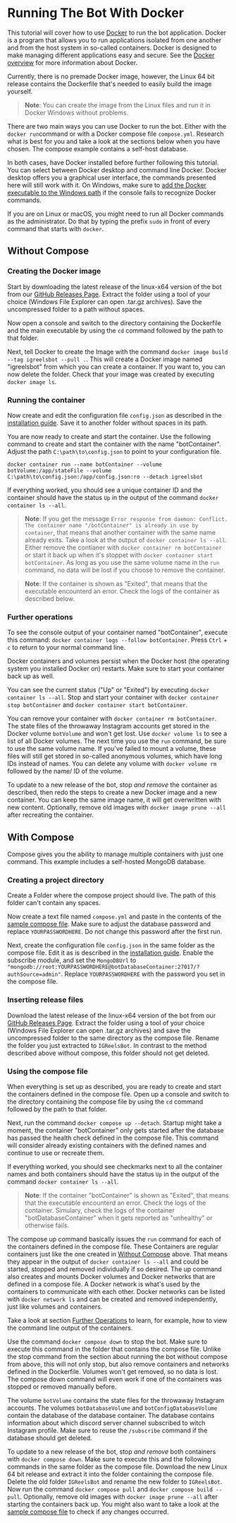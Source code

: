 # Running The Bot With Docker
This tutorial will cover how to use [Docker](https://www.docker.com/) to run the bot application. Docker is a program that allows you to run applications isolated from one another and from the host system in so-called containers. Docker is designed to make managing different applications easy and secure. See the [Docker overview](https://docs.docker.com/get-started/overview/) for more information about Docker.

Currently, there is no premade Docker image, however, the Linux 64 bit release contains the Dockerfile that's needed to easily build the image yourself.

> **Note**: You can create the image from the Linux files and run it in Docker Windows without problems.

There are two main ways you can use Docker to run the bot. Either with the `docker run`command or with a Docker compose file `compose.yml`. Research what is best for you and take a look at the sections below when you have chosen. The compose example contains a self-host database.

In both cases, have Docker installed before further following this tutorial. You can select between Docker desktop and command line Docker. Docker desktop offers you a graphical user interface, the commands presented here will still work with it. On Windows, make sure to [add the Docker executable to the Windows path](https://stackoverflow.com/questions/49478343/windows-doesnt-recognize-docker-command) if the console fails to recognize Docker commands.

If you are on Linux or macOS, you might need to run all Docker commands as the administrator. Do that by typing the prefix `sudo` in front of every command that starts with `docker`.

## Without Compose

### Creating the Docker image
Start by downloading the latest release of the linux-x64 version of the bot from our [GitHub Releases Page](https://github.com/bman46/InstagramEmbedDiscordBot/releases). Extract the folder using a tool of your choice (Windows File Explorer can open .tar.gz archives). Save the uncompressed folder to a path without spaces.

Now open a console and switch to the directory containing the Dockerfile and the main executable by using the `cd` command followed by the path to that folder.

Next, tell Docker to create the Image with the command `docker image build --tag igreelsbot --pull .`. This will create a Docker image named "igreelsbot" from which you can create a container. If you want to, you can now delete the folder. Check that your image was created by executing `docker image ls`.

### Running the container
Now create and edit the configuration file `config.json` as described in the [installation guide](../Install.md#step-3). Save it to another folder without spaces in its path.

You are now ready to create and start the container. Use the following command to create and start the container with the name "botContainer". Adjust the path `C:\path\to\config.json` to point to your configuration file.

`docker container run --name botContainer --volume botVolume:/app/stateFile --volume C:\path\to\config.json:/app/config.json:ro --detach igreelsbot`

If everything worked, you should see a unique container ID and the container should have the status `Up` in the output of the command `docker container ls --all`.

> **Note**: If you get the message `Error response from daemon: Conflict. The container name "/botContainer" is already in use by container`, that means that another container with the same name already exits. Take a look at the output of `docker container ls --all`. Either remove the contianer with `docker container rm botContainer` or start it back up when it's stoppet with `docker container start botContainer`. As long as you use the same volume name in the `run` command, no data will be lost if you choose to remove the container.


> **Note**: If the container is shown as "Exited", that means that the executable encounterd an error. Check the logs of the container as described below.

### Further operations
To see the console output of your container named "botContainer", execute this command: `docker container logs --follow botContainer`. Press `Ctrl` + `c` to return to your normal command line.

Docker containers and volumes persist when the Docker host (the operating system you installed Docker on) restarts. Make sure to start your container back up as well.

You can see the current status ("Up" or "Exited") by executing `docker container ls --all`. Stop and start your container with `docker container stop botContainer` and `docker container start botContainer`.

You can remove your container with `docker container rm botContainer`. The state files of the throwaway Instagram accounts get stored in the Docker volume `botVolume` and won't get lost. Use `docker volume ls` to see a list of all Docker volumes. The next time you use the `run` command, be sure to use the same volume name.
If you've failed to mount a volume, these files will still get stored in so-called anonymous volumes, which have long IDs instead of names. You can delete any volume with `docker volume rm` followed by the name/ ID of the volume.

To update to a new release of the bot, stop *and remove* the container as described, then redo the steps to create a new Docker image and a new container. You can keep the same image name, it will get overwritten with new content. Optionally, remove old images with `docker image prune --all` after recreating the container.

## With Compose
Compose gives you the ability to manage multiple containers with just one command. This example includes a self-hosted MongoDB database.

### Creating a project directory
Create a Folder where the compose project should live. The path of this folder can't contain any spaces.

Now create a text file named `compose.yml` and paste in the contents of the [sample compose file](./compose.yml). Make sure to adjust the database password and replace `YOURPASSWORDHERE`. Do not change this password after the first run.

Next, create the configuration file `config.json` in the same folder as the compose file. Edit it as is described in the [installation guide](../Install.md#step-3). Enable the subscribe module, and set the `MongoDBUrl` to `"mongodb://root:YOURPASSWORDHERE@botDatabaseContainer:27017/?authSource=admin"`. Replace `YOURPASSWORDHERE` with the password you set in the compose file.

### Inserting release files
Download the latest release of the linux-x64 version of the bot from our [GitHub Releases Page](https://github.com/bman46/InstagramEmbedDiscordBot/releases). Extract the folder using a tool of your choice (Windows File Explorer can open .tar.gz archives) and save the uncompressed folder to the same directory as the compose file. Rename the folder you just extracted to `IGReelsBot`. In contrast to the method described above without compose, this folder should not get deleted.

### Using the compose file
When everything is set up as described, you are ready to create and start the containers defined in the compose file. Open up a console and switch to the directory containing the compose file by using the `cd` command followed by the path to that folder.

Next, run the command `docker compose up --detach`. Startup might take a moment, the container "botContainer" only gets started after the database has passed the health check defined in the compose file. This command will consider already existing containers with the defined names and continue to use or recreate them.

If everything worked, you should see checkmarks next to all the container names and both containers should have the status `Up` in the output of the command `docker container ls --all`.

> **Note**: If the container "botContainer" is shown as "Exited", that means that the executable encounterd an error. Check the logs of the container. Simulary, check the logs of the container "botDatabaseContainer" when it gets reported as "unhealthy" or otherwise fails.

The compose up command basically issues the `run` command for each of the containers defined in the compose file. These Containers are regular containers just like the one created in [Without Compose](./docker.md#without-compose) above. That means they appear in the output of `docker container ls --all` and could be started, stopped and removed individually if so desired.
The up command also creates and mounts Docker volumes and Docker networks that are defined in a compose file. A Docker network is what's used by the containers to communicate with each other. Docker networks can be listed with `docker network ls` and can be created and removed independently, just like volumes and containers.

Take a look at section [Further Operations](./docker.md#further-operations) to learn, for example, how to view the command line output of the containers.

Use the command `docker compose down` to stop the bot. Make sure to execute this command in the folder that contains the compose file. Unlike the stop command from the section about running the bot without compose from above, this will not only stop, but also remove containers and networks defined in the Dockerfile. Volumes won't get removed, so no data is lost. The compose down command will even work if one of the containers was stopped or removed manually before.

The volume `botVolume` contains the state files for the throwaway Instagram accounts. The volumes `botDatabaseVolume` and `botConfigDatabaseVolume` contain the database of the database container. The database contains information about which discord server channel subscribed to witch Instagram profile. Make sure to reuse the `/subscribe` command if the database should get deleted.

To update to a new release of the bot, stop *and remove* both containers with `docker compose down`. Make sure to execute this and the following commands in the same folder as the compose file. Download the new Linux 64 bit release and extract it into the folder containing the compose file. Delete the old folder `IGReelsBot` and rename the new folder to `IGReelsBot`. Now run the command `docker compose pull` and `docker compose build --pull`. Optionally, remove old images with `docker image prune --all` after starting the containers back up. You might also want to take a look at the [sample compose file](./compose.yml) to check if any changes occurred.
